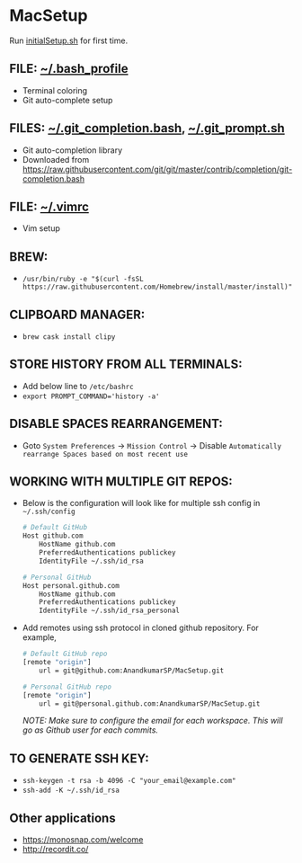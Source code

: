 # MacSetup

Run [initialSetup.sh](initialSetup.sh) for first time.

## FILE: [~/.bash_profile](.bash_profile)
- Terminal coloring
- Git auto-complete setup

## FILES: [~/.git_completion.bash](.git_completion.bash), [~/.git_prompt.sh](.git_prompt.sh)
- Git auto-completion library
- Downloaded from https://raw.githubusercontent.com/git/git/master/contrib/completion/git-completion.bash

## FILE: [~/.vimrc](.vimrc)
- Vim setup

## BREW:
- `/usr/bin/ruby -e "$(curl -fsSL https://raw.githubusercontent.com/Homebrew/install/master/install)"`

## CLIPBOARD MANAGER:
- `brew cask install clipy`

## STORE HISTORY FROM ALL TERMINALS:
- Add below line to `/etc/bashrc`
- `export PROMPT_COMMAND='history -a'`

## DISABLE SPACES REARRANGEMENT:
- Goto `System Preferences` -> `Mission Control` -> Disable `Automatically rearrange Spaces based on most recent use`

## WORKING WITH MULTIPLE GIT REPOS:
- Below is the configuration will look like for multiple ssh config in `~/.ssh/config`
  ```bash
  # Default GitHub
  Host github.com
      HostName github.com
      PreferredAuthentications publickey
      IdentityFile ~/.ssh/id_rsa

  # Personal GitHub
  Host personal.github.com
      HostName github.com
      PreferredAuthentications publickey
      IdentityFile ~/.ssh/id_rsa_personal
  ```
- Add remotes using ssh protocol in cloned github repository. For example,
  ```bash
  # Default GitHub repo
  [remote "origin"]
      url = git@github.com:AnandkumarSP/MacSetup.git

  # Personal GitHub repo
  [remote "origin"]
      url = git@personal.github.com:AnandkumarSP/MacSetup.git
  ```
  *NOTE: Make sure to configure the email for each workspace. This will go as Github user for each commits.*

## TO GENERATE SSH KEY:
- `ssh-keygen -t rsa -b 4096 -C "your_email@example.com"`
- `ssh-add -K ~/.ssh/id_rsa`

## Other applications
- https://monosnap.com/welcome
- http://recordit.co/
